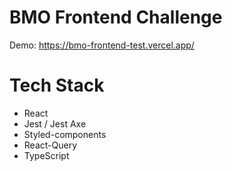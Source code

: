 # BMO Frontend Challenge

Demo: https://bmo-frontend-test.vercel.app/

# Tech Stack

- React
- Jest / Jest Axe
- Styled-components
- React-Query
- TypeScript
